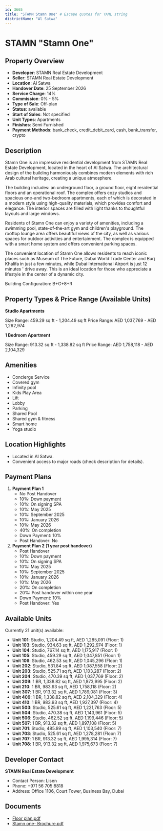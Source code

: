 ```yaml
---
id: 3665
title: "STAMN Stamn One" # Escape quotes for YAML string
districtName: "Al Satwa"
---
```


# STAMN "Stamn One"

## Property Overview
- **Developer**: STAMN Real Estate Development
- **Seller**: STAMN Real Estate Development
- **Location**: Al Satwa
- **Handover Date**: 25 September 2026
- **Service Charge**: 14%
- **Commission**: 0% - 5%
- **Type of Sale**: Off-plan
- **Status**: available
- **Start of Sales**: Not specified
- **Unit Types**: Apartments
- **Finishes**: Semi Furnished
- **Payment Methods**: bank_check, credit_debit_card, cash, bank_transfer, crypto

## Description
Stamn One is an impressive residential development from STAMN Real Estate Development, located in the heart of Al Satwa. The architectural design of the building harmoniously combines modern elements with rich Arab cultural heritage, creating a unique atmosphere. 

The building includes: an underground floor, a ground floor, eight residential floors and an operational roof. The complex offers cozy studios and spacious one-and two-bedroom apartments, each of which is decorated in a modern style using high-quality materials, which provides comfort and elegance. The interior spaces are filled with light thanks to thoughtful layouts and large windows. 

Residents of Stamn One can enjoy a variety of amenities, including a swimming pool, state-of-the-art gym and children's playground. The rooftop lounge area offers beautiful views of the city, as well as various spaces for outdoor activities and entertainment. The complex is equipped with a smart home system and offers convenient parking spaces. 

The convenient location of Stamn One allows residents to reach iconic places such as Museum of The Future, Dubai World Trade Center and Burj Khalifa in just a few minutes, while Dubai International Airport is just 12 minutes ' drive away. This is an ideal location for those who appreciate a lifestyle in the center of a dynamic city.

Building Configuration: B+G+8+R

## Property Types & Price Range (Available Units)
**Studio Apartments**

Size Range: 459.29 sq ft - 1,204.49 sq ft
Price Range: AED 1,037,769 - AED 1,292,974

**1 Bedroom Apartment**

Size Range: 913.32 sq ft - 1,338.82 sq ft
Price Range: AED 1,758,118 - AED 2,104,329

## Amenities
- Concierge Service
- Covered gym
- Infinity pool
- Kids Play Area
- Lift
- Lobby
- Parking
- Shared Pool
- Shared gym & fitness
- Smart home
- Yoga studio

## Location Highlights
- Located in Al Satwa.
- Convenient access to major roads (check description for details).

## Payment Plans
1. **Payment Plan 1**
   - No Post Handover
   - 10%: Down payment
   - 10%: On signing SPA
   - 10%: May 2025
   - 10%: September 2025
   - 10%: January 2026
   - 10%: May 2026
   - 40%: On completion
   - Down Payment: 10%
   - Post Handover: No
2. **Payment Plan 2 (1 year post handover)**
   - Post Handover
   - 10%: Down payment
   - 10%: On signing SPA
   - 10%: May 2025
   - 10%: September 2025
   - 10%: January 2026
   - 10%: May 2026
   - 20%: On completion
   - 20%: Post handover within one year
   - Down Payment: 10%
   - Post Handover: Yes

## Available Units
Currently 21 unit(s) available:
- **Unit 101**: Studio, 1,204.49 sq ft, AED 1,285,091 (Floor: 1)
- **Unit 103**: Studio, 934.63 sq ft, AED 1,292,974 (Floor: 1)
- **Unit 104**: Studio, 767.14 sq ft, AED 1,175,917 (Floor: 1)
- **Unit 105**: Studio, 459.29 sq ft, AED 1,047,851 (Floor: 1)
- **Unit 106**: Studio, 462.53 sq ft, AED 1,045,296 (Floor: 1)
- **Unit 202**: Studio, 531.84 sq ft, AED 1,087,558 (Floor: 2)
- **Unit 203**: Studio, 525.71 sq ft, AED 1,103,287 (Floor: 2)
- **Unit 204**: Studio, 470.39 sq ft, AED 1,037,769 (Floor: 2)
- **Unit 209**: 1 BR, 1,338.82 sq ft, AED 1,873,995 (Floor: 2)
- **Unit 210**: 1 BR, 983.93 sq ft, AED 1,758,118 (Floor: 2)
- **Unit 307**: 1 BR, 913.32 sq ft, AED 1,789,081 (Floor: 3)
- **Unit 409**: 1 BR, 1,338.82 sq ft, AED 2,104,329 (Floor: 4)
- **Unit 410**: 1 BR, 983.93 sq ft, AED 1,927,397 (Floor: 4)
- **Unit 503**: Studio, 525.61 sq ft, AED 1,221,763 (Floor: 5)
- **Unit 504**: Studio, 470.38 sq ft, AED 1,143,961 (Floor: 5)
- **Unit 506**: Studio, 462.52 sq ft, AED 1,199,446 (Floor: 5)
- **Unit 507**: 1 BR, 913.32 sq ft, AED 1,897,108 (Floor: 5)
- **Unit 701**: Studio, 485.99 sq ft, AED 1,103,540 (Floor: 7)
- **Unit 703**: Studio, 525.61 sq ft, AED 1,278,281 (Floor: 7)
- **Unit 707**: 1 BR, 913.32 sq ft, AED 1,995,314 (Floor: 7)
- **Unit 708**: 1 BR, 913.32 sq ft, AED 1,975,673 (Floor: 7)

## Developer Contact
**STAMN Real Estate Development**
- Contact Person: Lisen
- Phone: +971 56 705 8818
- Address: Office 1106, Court Tower, Business Bay, Dubai

## Documents
- [Floor plan.pdf](https://cdn.geniemap.net/2025/02/19/JD8UkLacT1bzxt1Q2uwMpAUVKKSH52tqhZEDGRuV.pdf)
- [Stamn one- Brochure.pdf](https://cdn.geniemap.net/2025/02/19/uwxmVHo9FSHfgflkS5JXRAtT1ql8CG7mxDhf5ph0.pdf)
